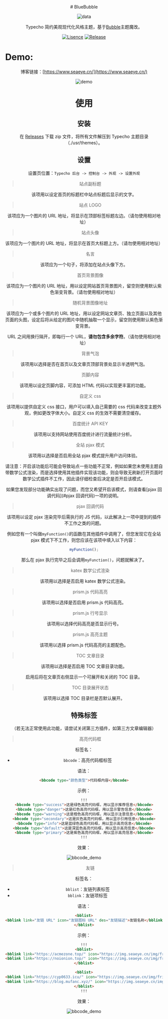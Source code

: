 <div align="center">
# BlueBubble

![data](https://socialify.git.ci/B1ue1nWh1te/BlueBubble/image?description=1&font=Rokkitt&forks=1&issues=1&language=1&owner=1&pattern=Circuit%20Board&stargazers=1&theme=Dark)

Typecho 简约美观现代化风格主题，基于[Bubble](https://github.com/trinitrotofu/Bubble)主题魔改。

[![Lisence](https://img.shields.io/github/license/B1ue1nWh1te/BlueBubble)](https://github.com/B1ue1nWh1te/SeaBot_QQ/blob/main/LICENSE)
[![Release](https://img.shields.io/github/v/release/B1ue1nWh1te/BlueBubble)](https://github.com/B1ue1nWh1te/BlueBubble/releases/)

</div>



# Demo:

<div align="center">

博客链接：[https://www.seaeye.cn/](https://www.seaeye.cn/)

<div>

![demo](screenshot.jpg)



# 使用

## 安装

在 [Releases](https://github.com/B1ue1nWh1te/BlueBubble/releases) 下载 zip 文件，将所有文件解压到 Typecho 主题目录（./usr/themes）。



## 设置

设置页位置：`Typecho 后台 -> 控制台 -> 外观 -> 设置外观`



> 站点副标题

该项用以设定首页的标题栏中站点标题后显示的文字。



> 站点 LOGO

该项应为一个图片的 URL 地址，将显示在顶部标签标题左边。（请勿使用相对地址）



> 站点头像

该项应为一个图片的 URL 地址，将显示在首页大标题上方。（请勿使用相对地址）



> 名言

该项应为一个句子，将添加在站点头像下方。



> 首页背景图像

该项应为一个图片的 URL 地址，用以设定网站首页背景图片，留空则使用默认紫色渐变背景。（请勿使用相对地址）



> 随机背景图像地址

该项应为一个或多个图片的 URL 地址，用以设定网站文章页、独立页面以及其他页面的头图，设定后将从给定的图片中随机抽取一个显示，留空则使用默认紫色渐变背景。

URL 之间用换行隔开，即每行一个 URL，**请勿包含多余字符**。（请勿使用相对地址）



> 背景气泡

该项用以选择是否在首页以及文章页顶部背景处显示半透明气泡。



> 页脚内容

该项用以设定页脚内容，可添加 HTML 代码以实现更丰富的功能。



> 自定义 css

该项用以提供自定义 css 接口，用户可以填入自己需要的 css 代码来改变主题外观，例如更改字体大小。自定义 css 的生效不需要清空缓存。



> 百度统计 API KEY

该项用以支持网站使用百度统计进行流量统计分析。



> 全站 pjax 模式

该项用以选择是否启用全站 pjax 模式提升用户访问体验。

请注意：开启该功能后可能会导致站点一些功能不正常，例如如果您未使用主题自带数学公式渲染，而是选择使用其他插件实现该功能，则会导致无刷新打开页面时数学公式插件不工作，因此请仔细检查后决定是否开启该模式。

如果您发现部分功能确实出现了问题，而您又希望开启该模式，则请查看[pjax 回调代码](#pjax 回调代码)一项的说明。



>  pjax 回调代码

该项用以设定 pjax 渲染完毕后需执行的 JS 代码，以此解决上一项中提到的插件不工作之类的问题。

例如您有一个叫做`myFunction()`的函数在其他插件中调用了，但您发现它在全站 pjax 模式下不工作，则您应该在该项中填入以下内容：

```js
myFunction();
```

那么在 pjax 执行完毕之后会调用`myFunction()`，问题就解决了。



> katex 数学公式渲染

该项用以选择是否启用 katex 数学公式渲染。



> prism.js 代码高亮

该项用以选择是否启用 prism.js 代码高亮。



> prism.js 行号显示

该项用以选择代码高亮是否显示行号。



> prism.js 高亮主题

该项用以选择 prism.js 代码高亮的主题配色。



> TOC 文章目录

该项用以选择是否启用 TOC 文章目录功能。

启用后将在文章页右侧显示一个可展开和关闭的 TOC 目录。



> TOC 目录展开状态

该项用以选择 TOC 目录栏是否默认展开。



## 特殊标签

（若无法正常使用此功能，请尝试关闭第三方插件，如第三方文章编辑器）



> 高亮代码框

标签名：

+ `bbcode`：高亮代码框标签

语法：

```html
<bbcode type="颜色类型">代码框内容</bbcode>
```

示例：

```markdown
!!!
<bbcode type="success">这是绿色高亮代码框，用以显示推荐信息</bbcode>
<bbcode type="danger">这是红色高亮代码框，用以显示警告信息</bbcode>
<bbcode type="warning">这是橙色高亮代码框，用以显示注意信息</bbcode>
<bbcode type="secondary">这是灰色高亮代码框，用以显示引用信息</bbcode>
<bbcode type="info">这是蓝绿色高亮代码框，用以显示高亮信息</bbcode>
<bbcode type="default">这是深蓝色高亮代码框，用以显示高亮信息</bbcode>
<bbcode type="primary">这是紫色高亮代码框，用以显示高亮信息</bbcode>
!!!
```

效果：

![bbcode_demo](/images/bbcode_demo.png)



> 友链

标签名：

+ `bblist`：友链列表标签
+ `bblink`：友链项标签

语法：

```html
<bblist>
<bblink link="友链 URL" icon="友链图标 URL" des="友链描述">友链名称</bblink>
</bblist>
```

示例：

```markdown
!!!
<bblist>
<bblink link="https://acmezone.top/" icon="https://img.seaeye.cn/img/friends_avatar/Xayah.jpg" des="AcmeZone">Xayah</bblink>
<bblink link="https://noionion.top/" icon="https://img.seaeye.cn/img/friends_avatar/noionion.jpg" des="贰猹の小窝">noionion</bblink>
</bblist>

<bblist>
<bblink link="https://cyp0633.icu/" icon="https://img.seaeye.cn/img/friends_avatar/cyp0633.jpg" des="cyp0633's blog">cyp0633</bblink>
<bblink link="https://blog.mufanc.xyz/" icon="https://img.seaeye.cn/img/friends_avatar/Mufanc.jpg" des="星河璀璨丶凡尘點點">Mufanc</bblink>
</bblist>
!!!
```

效果：

![bbcode_demo](/images/bblink_demo.png)
